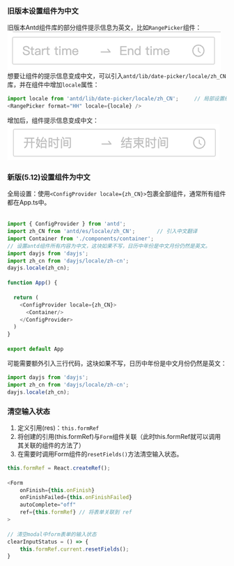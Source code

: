 ### 旧版本设置组件为中文
旧版本Antd组件库的部分组件提示信息为英文，比如`RangePicker`组件：<br />![image.png](../../images/ef0ccce3c2278505be9cf0240defc10f.png)<br />想要让组件的提示信息变成中文，可以引入`antd/lib/date-picker/locale/zh_CN`库，并在组件中增加`locale`属性：
```javascript
import locale from 'antd/lib/date-picker/locale/zh_CN';     // 局部设置组件显示为中文
<RangePicker format="HH" locale={locale} />
```
增加后，组件提示信息变成中文：<br />![image.png](../../images/016e393d2348e82392c8b6f4d1b7085d.png)
### 新版(5.12)设置组件为中文
全局设置：使用`<ConfigProvider locale={zh_CN}>`包裹全部组件，通常所有组件都在App.ts中。
```typescript

import { ConfigProvider } from 'antd';
import zh_CN from 'antd/es/locale/zh_CN';		// 引入中文翻译
import Container from './components/container';
// 设置antd组件所有内容为中文，这块如果不写，日历中年份是中文月份仍然是英文。
import dayjs from 'dayjs';
import zh_cn from 'dayjs/locale/zh-cn';
dayjs.locale(zh_cn);

function App() {

  return (
    <ConfigProvider locale={zh_CN}>
      <Container/> 
    </ConfigProvider>
  )
}

export default App

```
可能需要额外引入三行代码，这块如果不写，日历中年份是中文月份仍然是英文：
```typescript
import dayjs from 'dayjs';
import zh_cn from 'dayjs/locale/zh-cn';
dayjs.locale(zh_cn);
```
### 清空输入状态

1. 定义引用(res)：`this.formRef`
2. 将创建的引用(this.formRef)与`Form`组件关联（此时this.formRef就可以调用其关联的组件的方法了）
3. 在需要时调用Form组件的`resetFields()`方法清空输入状态。
```javascript
this.formRef = React.createRef();

<Form
    onFinish={this.onFinish}
    onFinishFailed={this.onFinishFailed}
    autoComplete="off"
    ref={this.formRef} // 将表单关联到 ref
>
      
// 清空modal中form表单的输入状态
clearInputStatus = () => {
    this.formRef.current.resetFields();
}
```
